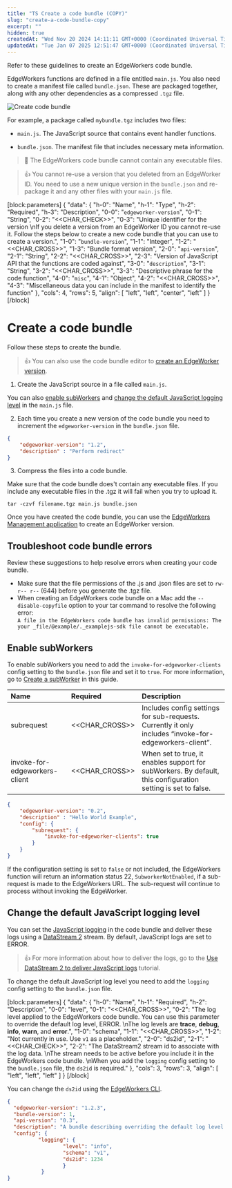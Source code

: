 ```yaml
---
title: "TS Create a code bundle (COPY)"
slug: "create-a-code-bundle-copy"
excerpt: ""
hidden: true
createdAt: "Wed Nov 20 2024 14:11:11 GMT+0000 (Coordinated Universal Time)"
updatedAt: "Tue Jan 07 2025 12:51:47 GMT+0000 (Coordinated Universal Time)"
---
```

Refer to these guidelines to create an EdgeWorkers code bundle.

EdgeWorkers functions are defined in a file entitled `main.js`. You also need to create a manifest file called `bundle.json`. These are packaged together, along with any other dependencies as a compressed `.tgz` file.

 ![Create code bundle](https://techdocs.akamai.com/edgeworkers/img/create-code-bundle-v1.png)

For example, a package called `mybundle.tgz` includes two files:

- `main.js`. The JavaScript source that contains event handler functions.

- `bundle.json`. The manifest file that includes necessary meta information.

> 📘 The EdgeWorkers code bundle cannot contain any executable files.

> 👍 You cannot re-use a version that you deleted from an EdgeWorker ID. You need to use a new unique version in the `bundle.json` and re-package it and any other files with your `main.js` file.

[block:parameters]
{
  "data": {
    "h-0": "Name",
    "h-1": "Type",
    "h-2": "Required",
    "h-3": "Description",
    "0-0": "`edgeworker-version`",
    "0-1": "String",
    "0-2": "<<CHAR_CHECK>>",
    "0-3": "Unique identifier for the version  \nIf you delete a version from an EdgeWorker ID you cannot re-use it. Follow the steps below to create a new code bundle that you can use to create a version.",
    "1-0": "`bundle-version`",
    "1-1": "Integer",
    "1-2": "<<CHAR_CROSS>>",
    "1-3": "Bundle format version",
    "2-0": "`api-version`",
    "2-1": "String",
    "2-2": "<<CHAR_CROSS>>",
    "2-3": "Version of JavaScript API that the functions are coded against",
    "3-0": "`description`",
    "3-1": "String",
    "3-2": "<<CHAR_CROSS>>",
    "3-3": "Descriptive phrase for the code function",
    "4-0": "`misc`",
    "4-1": "Object",
    "4-2": "<<CHAR_CROSS>>",
    "4-3": "Miscellaneous data you can include in the manifest to identify the function"
  },
  "cols": 4,
  "rows": 5,
  "align": [
    "left",
    "left",
    "center",
    "left"
  ]
}
[/block]


# Create a code bundle

Follow these steps to create the bundle.

> 👍 You can also use the code bundle editor to [create an EdgeWorker version](doc:manage-edgeworkers#create-an-edgeworker-version).

1. Create the JavaScript source in a file called `main.js`.

You can also [enable subWorkers](doc:create-a-code-bundle-copy#enable-subworkers)  and [change the default JavaScript logging level](doc:create-a-code-bundle-copy#change-the-default-javascript-logging-level) in the `main.js` file.

2. Each time you create a new version of the code bundle you need to increment the `edgeworker-version` in the `bundle.json`  file. 

```json
{
    "edgeworker-version": "1.2",
    "description" : "Perform redirect"
}
```

3. Compress the files into a code bundle.

Make sure that the code bundle does't contain any executable files. If you include any executable files in the .tgz it will fail when you try to upload it.

```
tar -czvf filename.tgz main.js bundle.json
```

Once you have created the code bundle, you can use the [EdgeWorkers Management application](doc:manage-edgeworkers) to create an EdgeWorker version.

## Troubleshoot code bundle errors

Review these suggestions to help resolve errors when creating your code bundle.

- Make sure that the file permissions of the .js and .json files are set to `rw- r-- r--` (644) before you generate the .tgz file.
- When creating an EdgeWorkers code bundle on a Mac add the `--disable-copyfile` option to your tar command to resolve the following error:  
  `A file in the EdgeWorkers code bundle has invalid permissions: The your _file/@example/._examplejs-sdk file cannot be executable.`

## Enable subWorkers

To enable subWorkers you need to add the `invoke-for-edgeworker-clients` config setting to the `bundle.json` file and set it to  `true`. For more information, go to [Create a subWorker](doc:create-a-subworker) in this guide.

| Name                          | Required       | Description                                                                                                  |
| :---------------------------- | :------------- | :----------------------------------------------------------------------------------------------------------- |
| subrequest                    | <<CHAR_CROSS>> | Includes config settings for sub-requests. Currently it only includes  “invoke-for-edgeworkers-client”.      |
| invoke-for-edgeworkers-client | <<CHAR_CROSS>> | When set to true, it enables support for subWorkers. By default, this configuration setting is set to false. |

```json
{  
    "edgeworker-version": "0.2",  
    "description" : "Hello World Example",
    "config": {  
        "subrequest": {  
            "invoke-for-edgeworker-clients": true  
        }  
    }  
}
```

If the configuration setting is set to `false` or not included, the EdgeWorkers function will return an information status 22, `SubworkerNotEnabled`, if a sub-request is made to the EdgeWorkers URL. The sub-request will continue to process without invoking the EdgeWorker.

## Change the default JavaScript logging level

You can set the [JavaScript logging](doc:enable-javascript-logging) in the code bundle and deliver these logs using a [DataStream 2](https://techdocs.akamai.com/datastream2/docs/welcome-datastream2)  stream. By default, JavaScript logs are set to ERROR.

> 👍 For more information about how to deliver the logs, go to the [Use DataStream 2 to deliver JavaScript logs](doc:ds2-javascript-logging) tutorial.

To change the default JavaScript log level you need to add the `logging` config setting to the `bundle.json` file.

[block:parameters]
{
  "data": {
    "h-0": "Name",
    "h-1": "Required",
    "h-2": "Description",
    "0-0": "level",
    "0-1": "<<CHAR_CROSS>>",
    "0-2": "The log level applied to the EdgeWorkers code bundle. You can use this parameter to override the default log level, ERROR.  \nThe log levels are **trace**, **debug**, **info**, **warn**, and **error**.",
    "1-0": "schema",
    "1-1": "<<CHAR_CROSS>>",
    "1-2": "Not currently in use. Use `v1` as a placeholder.",
    "2-0": "ds2id",
    "2-1": "<<CHAR_CHECK>>",
    "2-2": "The DataStream2 stream id to associate with the log data.  \nThe stream needs to be active before you include it in the EdgeWorkers code bundle.  \nWhen you add the `logging` config setting to the `bundle.json` file, the `ds2id` is required."
  },
  "cols": 3,
  "rows": 3,
  "align": [
    "left",
    "left",
    "left"
  ]
}
[/block]


You can change the `ds2id` using the [EdgeWorkers CLI](https://github.com/akamai/cli-edgeworkers).

```json
{
  "edgeworker-version": "1.2.3",
  "bundle-version": 1,
  "api-version": "0.3",
  "description": "A bundle describing overriding the default log level.",
  "config": {
          "logging": {
                  "level": "info",
                  "schema": "v1",
                  "ds2id": 1234
                  }
           }
}
```
